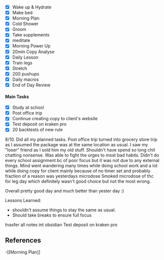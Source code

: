 
- [x] Wake up & Hydrate
- [x] Make bed
- [x] Morning Plan
- [x] Cold Shower
- [x] Groom
- [x] Take supplements
- [x] meditate
- [x] Morning Power Up
- [x] 20min Copy Analyse
- [x] Daily Lesson
- [x] Train legs
- [x] Stretch
- [x] 200 pushups 
- [x] Daily macros
- [x] End of Day Review
#### Main Tasks

- [x] Study at school
- [x] Post office trip
- [x] Continue creating copy to client's website
- [x] Test deposit on kraken pro
- [x] 20 backtests of new rule

8/10. Did all my planned tasks. Post office trip turned into grocery store trip as I assumed the package was at the same location as usual. I saw my "loser" friend as I sold him my old stuff. Shouldn't have spend so long chit chatting nonsense. Was able to fight the urges to most bad habits. Didn't do every school assignment bc of poor focus but it was not due to any external things. Mind went wandering many times while doing school work and a lot while doing copy for client mainly because of no timer set and probably fraction of a reason was yesterdays microdose
Smoked microdose of thc for leg day which definitely wasn't good choice but not the most wrong. 

Overall pretty good day and much better than yester day :)

Lessons Learned:
- shouldn't assume things to stay the same as usual.
- Should take breaks to ensure full focus

tnasfer all notes int obsidian
Test deposit on kraken pro

## References
<!-- Links to pages not referenced in the content -->
-[[Morning Plan]]
